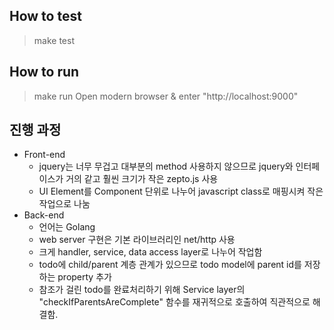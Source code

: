## How to test
> make test

## How to run
> make run
> Open modern browser & enter "http://localhost:9000"


## 진행 과정
* Front-end
    * jquery는 너무 무겁고 대부분의 method 사용하지 않으므로 jquery와 인터페이스가 거의 같고 훨씬 크기가 작은 zepto.js 사용
    * UI Element를 Component 단위로 나누어 javascript class로 매핑시켜 작은 작업으로 나눔
* Back-end
    * 언어는 Golang
    * web server 구현은 기본 라이브러리인 net/http 사용
    * 크게 handler, service, data access layer로 나누어 작업함
    * todo에 child/parent 계층 관계가 있으므로 todo model에 parent id를 저장하는 property 추가
    * 참조가 걸린 todo를 완료처리하기 위해 Service layer의 "checkIfParentsAreComplete" 함수를 재귀적으로 호출하여 직관적으로 해결함.
